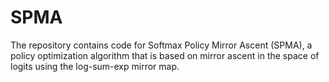 # SPMA
The repository contains code for Softmax Policy Mirror Ascent (SPMA), a policy optimization algorithm that is based on mirror ascent in the space of logits using the log-sum-exp mirror map. 
